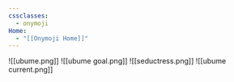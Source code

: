 ```yaml
---
cssclasses:
  - onymoji
Home:
  - "[[Onymoji Home]]"
---
```

![[ubume.png]]
![[ubume goal.png]]
![[seductress.png]]
![[ubume current.png]]

